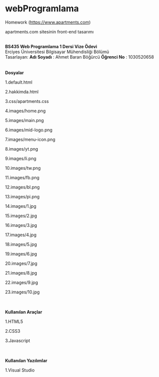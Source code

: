 # webProgramlama
Homework (https://www.apartments.com)

apartments.com sitesinin front-end tasarımı

</br>
<b>BS435 Web Programlama 1 Dersi Vize Ödevi</b>
</br>
Erciyes Üniversitesi Bilgisayar Mühendisliği Bölümü
</br>
Tasarlayan: 
<b>Adı Soyadı</b> : Ahmet Baran Böğürcü
<b>Öğrenci No</b> : 1030520658

</br>
</br>
</br>
<b>Dosyalar</b>

1.default.html

2.hakkimda.html

3.css/apartments.css

4.images/home.png

5.images/main.png

6.images/mid-logo.png

7.images/menu-icon.png

8.images/yt.png

9.images/li.png

10.images/tw.png

11.images/fb.png

12.images/bl.png

13.images/pi.png

14.images/1.jpg

15.images/2.jpg

16.images/3.jpg

17.images/4.jpg

18.images/5.jpg

19.images/6.jpg

20.images/7.jpg

21.images/8.jpg

22.images/9.jpg

23.images/10.jpg

</br>
</br>
<b>Kullanılan Araçlar</b>

1.HTML5

2.CSS3

3.Javascript

</br>
</br>
<b>Kullanılan Yazılımlar</b>

1.Visual Studio
